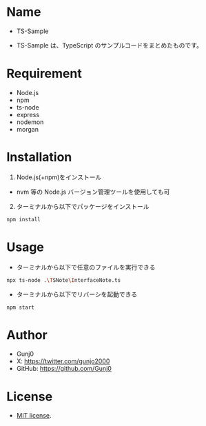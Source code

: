 # Name

- TS-Sample

- TS-Sample は、TypeScript のサンプルコードをまとめたものです。

# Requirement

- Node.js
- npm
- ts-node
- express
- nodemon
- morgan

# Installation

1. Node.js(+npm)をインストール

- nvm 等の Node.js バージョン管理ツールを使用しても可

2. ターミナルから以下でパッケージをインストール

```bash
npm install
```

# Usage

- ターミナルから以下で任意のファイルを実行できる

```bash
npx ts-node .\TSNote\InterfaceNote.ts
```

- ターミナルから以下でリバーシを起動できる

```bash
npm start
```

# Author

- Gunj0
- X: https://twitter.com/gunjo2000
- GitHub: https://github.com/Gunj0

# License

- [MIT license](https://en.wikipedia.org/wiki/MIT_License).
